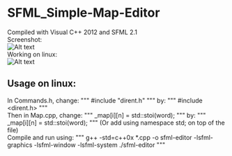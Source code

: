 SFML_Simple-Map-Editor
======================

Compiled with Visual C++ 2012 and SFML 2.1
<br/>
Screenshot:<br/>
![Alt text](http://i.imgur.com/tqg8kww.png "Screenshot without borders")
<br/>
Working on linux: <br/>
![Alt text](http://i.imgur.com/5H4YtvM.png "Xubuntu")

## Usage on linux:
In Commands.h, change:
"""
#include "dirent.h"
"""
by:
"""
#include <dirent.h>
"""
<br/>
Then in Map.cpp, change:
"""
_map[i][n] = std::stoi(word);
"""
by:
"""
_map[i][n] = std::stoi(word);
"""
(Or add using namespace std; on top of the file)
<br/>
Compile and run using:
"""
g++ -std=c++0x *.cpp -o sfml-editor -lsfml-graphics -lsfml-window -lsfml-system
./sfml-editor
"""